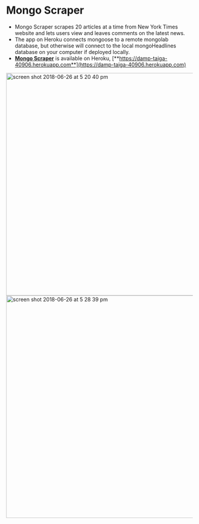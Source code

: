 # Mongo Scraper
- Mongo Scraper scrapes 20 articles at a time from New York Times website and lets users view and leaves comments on the latest news.
- The app on Heroku connects mongoose to a remote mongolab database, but otherwise will connect to the local mongoHeadlines database on your computer if deployed locally.
- [**Mongo Scraper**](https://damp-taiga-40906.herokuapp.com) is available on Heroku, [**https://damp-taiga-40906.herokuapp.com**](https://damp-taiga-40906.herokuapp.com)

<img width="600" alt="screen shot 2018-06-26 at 5 20 40 pm" src="https://user-images.githubusercontent.com/17929167/41940008-61f091d0-7965-11e8-9f82-edfbff7c7c29.png">


<img width="600" alt="screen shot 2018-06-26 at 5 28 39 pm" src="https://user-images.githubusercontent.com/17929167/41940347-6db03790-7966-11e8-86f4-20f212402923.png">
